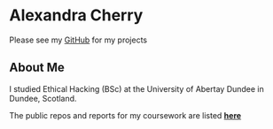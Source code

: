 # Alexandra Cherry

Please see my [GitHub](https://github.com/AeroAli/) for my projects

## About Me

I studied Ethical Hacking (BSc) at the University of Abertay Dundee in Dundee, Scotland.

The public repos and reports for my coursework are listed **[here](coursework.md)**

